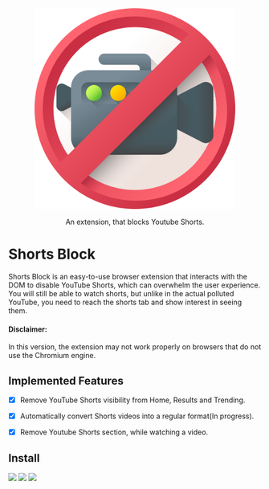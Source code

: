 <div align="center">

<img src="icons/img.png" width="400"/>

An extension, that blocks Youtube Shorts.
</div>

# Shorts Block

Shorts Block is an easy-to-use browser extension that interacts with the DOM to disable YouTube Shorts, which can overwhelm the user experience.
You will still be able to watch shorts, but unlike in the actual polluted YouTube, you need to reach the shorts tab and show interest in seeing them.

#### Disclaimer:
In this version, the extension may not work properly on browsers that do not use the Chromium engine.

## Implemented Features

- [X] Remove YouTube Shorts visibility from Home, Results and Trending.

- [X] Automatically convert Shorts videos into a regular format(In progress).

- [X] Remove Youtube Shorts section, while watching a video.

## Install

<a href="https://addons.mozilla.org/en-US/firefox/addon/shorts-block/"><img src="https://raw.githubusercontent.com/alrra/browser-logos/master/src/firefox/firefox_128x128.png" width="48" /></a>
<a href=""><img src="https://raw.githubusercontent.com/alrra/browser-logos/master/src/chrome/chrome_128x128.png" width="48"/></a>
<a href="https://support.brave.com/hc/en-us/articles/360017909112-How-can-I-add-extensions-to-Brave"><img src="https://raw.githubusercontent.com/alrra/browser-logos/master/src/brave/brave_128x128.png" width="48"/></a>

